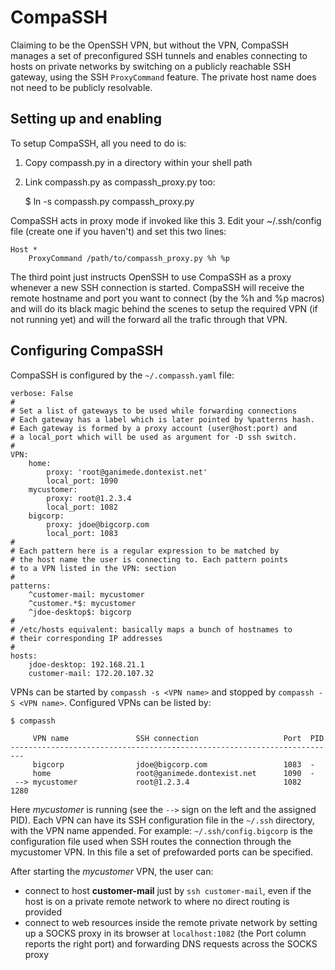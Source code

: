 # CompaSSH

Claiming to be the OpenSSH VPN, but without the VPN, CompaSSH manages a set of preconfigured SSH tunnels and enables connecting to hosts on private networks by switching on a publicly reachable SSH gateway, using the SSH `ProxyCommand` feature. The private host name does not need to be publicly resolvable.

## Setting up and enabling

To setup CompaSSH, all you need to do is:

1. Copy compassh.py in a directory within your shell path
2. Link compassh.py as compassh_proxy.py too:

	$ ln -s compassh.py compassh_proxy.py

CompaSSH acts in proxy mode if invoked like this
3. Edit your ~/.ssh/config file (create one if you haven't) and set this two lines:

	Host *
		ProxyCommand /path/to/compassh_proxy.py %h %p

The third point just instructs OpenSSH to use CompaSSH as a proxy whenever a new SSH connection is started. CompaSSH will receive the remote hostname and port you want to connect (by the %h and %p macros) and will do its black magic behind the scenes to setup the required VPN (if not running yet) and will the forward all the trafic through that VPN.

## Configuring CompaSSH

CompaSSH is configured by the `~/.compassh.yaml` file:

	verbose: False
    #
    # Set a list of gateways to be used while forwarding connections
    # Each gateway has a label which is later pointed by %patterns hash.
    # Each gateway is formed by a proxy account (user@host:port) and
    # a local_port which will be used as argument for -D ssh switch.
    #
	VPN:
	    home:
	        proxy: 'root@ganimede.dontexist.net'
	        local_port: 1090
	    mycustomer:
	        proxy: root@1.2.3.4
	        local_port: 1082
	    bigcorp:
	        proxy: jdoe@bigcorp.com
	        local_port: 1083
    #
    # Each pattern here is a regular expression to be matched by
    # the host name the user is connecting to. Each pattern points
    # to a VPN listed in the VPN: section
    #
	patterns:
	    ^customer-mail: mycustomer
	    ^customer.*$: mycustomer
	    ^jdoe-desktop$: bigcorp
    #
    # /etc/hosts equivalent: basically maps a bunch of hostnames to
	# their corresponding IP addresses
    #
	hosts:
	    jdoe-desktop: 192.168.21.1
	    customer-mail: 172.20.107.32

VPNs can be started by `compassh -s <VPN name>` and stopped by `compassh -S <VPN name>`. Configured VPNs can be listed by:

    $ compassh 
    
         VPN name               SSH connection                   Port  PID
    -------------------------------------------------------------------------
         bigcorp                jdoe@bigcorp.com                 1083  -
         home                   root@ganimede.dontexist.net      1090  -
     --> mycustomer             root@1.2.3.4                     1082  1280 

Here *mycustomer* is running (see the `-->` sign on the left and the assigned PID). Each VPN can have its SSH configuration file in the `~/.ssh` directory, with the VPN name appended. For example: `~/.ssh/config.bigcorp` is the configuration file used when SSH routes the connection through the mycustomer VPN. In this file a set of prefowarded ports can be specified.

After starting the *mycustomer* VPN, the user can:

 * connect to host **customer-mail** just by `ssh customer-mail`, even if the host is on a private remote network to where no direct routing is provided
 * connect to web resources inside the remote private network by setting up a SOCKS proxy in its browser at `localhost:1082` (the Port column reports the right port) and forwarding DNS requests across the SOCKS proxy
